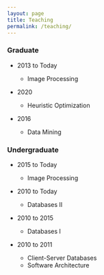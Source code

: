 ```yaml
---
layout: page
title: Teaching
permalink: /teaching/
---
```


### Graduate

- 2013 to Today
  - Image Processing 

- 2020 
  - Heuristic Optimization 

- 2016
  - Data Mining 

### Undergraduate

- 2015 to Today
  - Image Processing 

- 2010 to Today
  - Databases II

- 2010 to 2015
  - Databases I 

- 2010 to 2011
  - Client-Server Databases
  - Software Architecture

